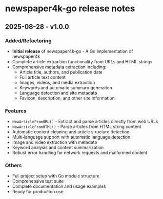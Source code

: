 # newspaper4k-go release notes

## 2025-08-28 - v1.0.0

### Added/Refactoring

- **Initial release** of newspaper4k-go - A Go implementation of newspaper4k
- Complete article extraction functionality from URLs and HTML strings
- Comprehensive metadata extraction including:
  - Article title, authors, and publication date
  - Full article text content
  - Images, videos, and media extraction
  - Keywords and automatic summary generation
  - Language detection and site metadata
  - Favicon, description, and other site information

### Features

- `NewArticleFromURL()` - Extract and parse articles directly from web URLs
- `NewArticleFromHTML()` - Parse articles from HTML string content
- Automatic content cleaning and article structure detection
- Multi-language support with automatic language detection
- Image and video extraction with metadata
- Keyword analysis and content summarization
- Robust error handling for network requests and malformed content

### Others

- Full project setup with Go module structure
- Comprehensive test suite
- Complete documentation and usage examples
- Ready for production use
